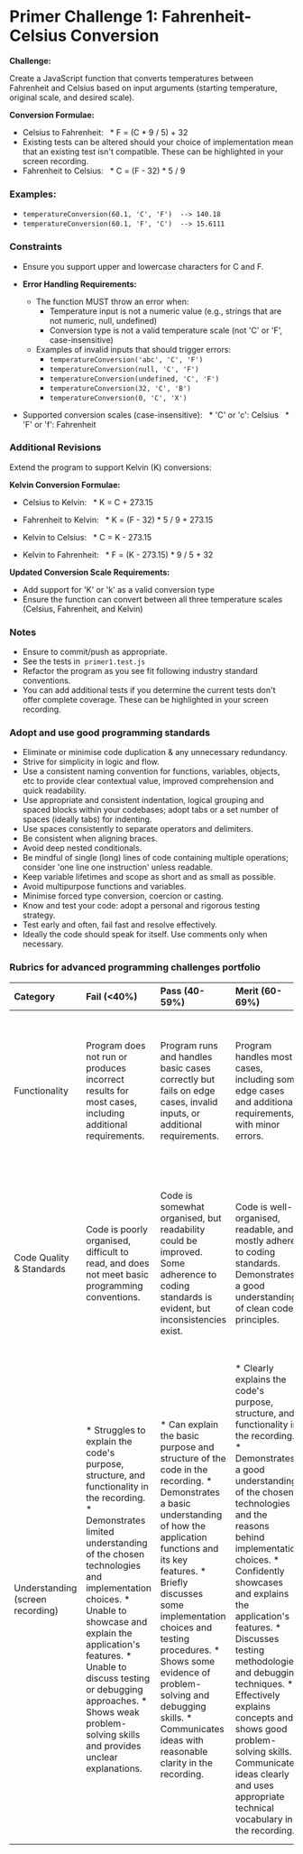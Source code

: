 # Primer Challenge 1: Fahrenheit-Celsius Conversion

**Challenge:**

Create a JavaScript function that converts temperatures between Fahrenheit and Celsius based on input arguments (starting temperature, original scale, and desired scale).

**Conversion Formulae:**

* Celsius to Fahrenheit: 
  * F = (C \* 9 / 5) + 32
* Existing tests can be altered should your choice of implementation mean that an existing test isn't compatible. These can be highlighted in your screen recording.
* Fahrenheit to Celsius: 
  * C = (F - 32) \* 5 / 9

### Examples:

* `temperatureConversion(60.1, 'C', 'F')  --> 140.18`
* `temperatureConversion(60.1, 'F', 'C')  --> 15.6111`   

### Constraints

* Ensure you support upper and lowercase characters for C and F.
* **Error Handling Requirements:**
  * The function MUST throw an error when:
    - Temperature input is not a numeric value (e.g., strings that are not numeric, null, undefined)
    - Conversion type is not a valid temperature scale (not 'C' or 'F', case-insensitive)
  * Examples of invalid inputs that should trigger errors:
    - `temperatureConversion('abc', 'C', 'F')`
    - `temperatureConversion(null, 'C', 'F')`
    - `temperatureConversion(undefined, 'C', 'F')`
    - `temperatureConversion(32, 'C', 'B')`
    - `temperatureConversion(0, 'C', 'X')`

* Supported conversion scales (case-insensitive):
  * 'C' or 'c': Celsius
  * 'F' or 'f': Fahrenheit

### Additional Revisions

Extend the program to support Kelvin (K) conversions:

**Kelvin Conversion Formulae:**
* Celsius to Kelvin:
  * K = C + 273.15

* Fahrenheit to Kelvin:
  * K = (F - 32) \* 5 / 9 + 273.15

* Kelvin to Celsius:
  * C = K - 273.15

* Kelvin to Fahrenheit:
  * F = (K - 273.15) \* 9 / 5 + 32

**Updated Conversion Scale Requirements:**
* Add support for 'K' or 'k' as a valid conversion type
* Ensure the function can convert between all three temperature scales (Celsius, Fahrenheit, and Kelvin)


### Notes

* Ensure to commit/push as appropriate.
* See the tests in  `primer1.test.js`
* Refactor the program as you see fit following industry standard conventions.
* You can add additional tests if you determine the current tests don't offer complete coverage. These can be highlighted in your screen recording.

### Adopt and use good programming standards

* Eliminate or minimise code duplication & any unnecessary redundancy.
* Strive for simplicity in logic and flow.
* Use a consistent naming convention for functions, variables, objects, etc to provide clear contextual value, improved comprehension and quick readability.
* Use appropriate and consistent indentation, logical grouping and spaced blocks within your codebases; adopt tabs or a set number of spaces (ideally tabs) for indenting.
* Use spaces consistently to separate operators and delimiters.
* Be consistent when aligning braces.
* Avoid deep nested conditionals.
* Be mindful of single (long) lines of code containing multiple operations; consider 'one line one instruction' unless readable.
* Keep variable lifetimes and scope as short and as small as possible.
* Avoid multipurpose functions and variables.
* Minimise forced type conversion, coercion or casting.
* Know and test your code: adopt a personal and rigorous testing strategy.
* Test early and often, fail fast and resolve effectively.
* Ideally the code should speak for itself. Use comments only when necessary.


### Rubrics for advanced programming challenges portfolio

|Category|Fail (<40%)|Pass (40-59%)|Merit (60-69%)|Distinction (70-100%)|
|:---|:---|:---|:---|:---|
|Functionality|Program does not run or produces incorrect results for most cases, including additional requirements.|Program runs and handles basic cases correctly but fails on edge cases, invalid inputs, or additional requirements.|Program handles most cases, including some edge cases and additional requirements, with minor errors.|Program is fully functional, handles all cases (including edge cases, invalid inputs, and additional requirements) gracefully, and produces accurate results consistently.|
|Code Quality & Standards|Code is poorly organised, difficult to read, and does not meet basic programming conventions.|Code is somewhat organised, but readability could be improved. Some adherence to coding standards is evident, but inconsistencies exist.|Code is well-organised, readable, and mostly adheres to coding standards. Demonstrates a good understanding of clean code principles.|Code is exemplary, demonstrating near-professional-level standards. Adheres to industry best practices and coding standards consistently. Code is highly maintainable and extensible.|
| Understanding (screen recording) | * Struggles to explain the code's purpose, structure, and functionality in the recording.  * Demonstrates limited understanding of the chosen technologies and implementation choices. *  Unable to showcase and explain the application's features. *  Unable to discuss testing or debugging approaches. *  Shows weak problem-solving skills and provides unclear explanations. | * Can explain the basic purpose and structure of the code in the recording. * Demonstrates a basic understanding of how the application functions and its key features. * Briefly discusses some implementation choices and testing procedures. * Shows some evidence of problem-solving and debugging skills. * Communicates ideas with reasonable clarity in the recording. | * Clearly explains the code's purpose, structure, and functionality in the recording. * Demonstrates a good understanding of the chosen technologies and the reasons behind implementation choices. * Confidently showcases and explains the application's features. * Discusses testing methodologies and debugging techniques. * Effectively explains concepts and shows good problem-solving skills. * Communicates ideas clearly and uses appropriate technical vocabulary in the recording. | * Provides a comprehensive and insightful walkthrough of the codebase, including intricate details and design patterns. * Confidently discusses and justifies implementation choices and their impact on the application. * Thoroughly demonstrates and explains all features, including any advanced additions. * Shows a strong understanding of testing methodologies and debugging approaches. * Demonstrates excellent problem-solving skills and provides insightful explanations. * Communicates ideas with exceptional clarity and precision in the recording. |